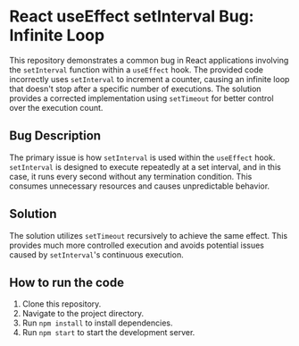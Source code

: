 # React useEffect setInterval Bug: Infinite Loop

This repository demonstrates a common bug in React applications involving the `setInterval` function within a `useEffect` hook. The provided code incorrectly uses `setInterval` to increment a counter, causing an infinite loop that doesn't stop after a specific number of executions.  The solution provides a corrected implementation using `setTimeout` for better control over the execution count.

## Bug Description

The primary issue is how `setInterval` is used within the `useEffect` hook.  `setInterval` is designed to execute repeatedly at a set interval, and in this case, it runs every second without any termination condition.  This consumes unnecessary resources and causes unpredictable behavior.

## Solution

The solution utilizes `setTimeout` recursively to achieve the same effect.  This provides much more controlled execution and avoids potential issues caused by `setInterval`'s continuous execution.

## How to run the code

1. Clone this repository.
2. Navigate to the project directory.
3. Run `npm install` to install dependencies.
4. Run `npm start` to start the development server.